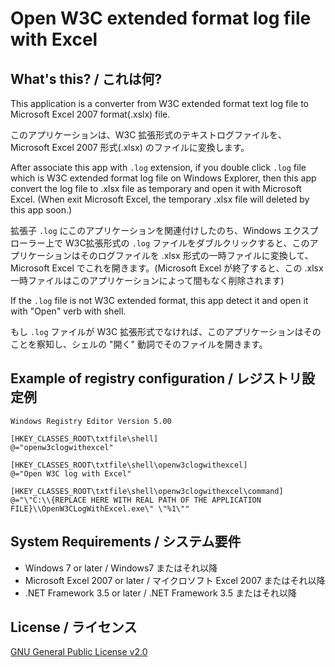 ﻿# Open W3C extended format log file with Excel

## What's this? / これは何?

This application is a converter from W3C extended format text log file to Microsoft Excel 2007 format(.xslx) file.

このアプリケーションは、W3C 拡張形式のテキストログファイルを、Microsoft Excel 2007 形式(.xlsx) のファイルに変換します。

After associate this app with `.log` extension, if you double click `.log` file which is W3C extended format log file on Windows Explorer, then this app convert the log file to
.xlsx file as temporary and open it with Microsoft Excel. (When exit Microsoft Excel, the temporary .xlsx file will deleted by this app soon.)

拡張子 `.log` にこのアプリケーションを関連付けしたのち、Windows エクスプローラー上で W3C拡張形式の `.log` ファイルをダブルクリックすると、このアプリケーションはそのログファイルを .xlsx 形式の一時ファイルに変換して、Microsoft Excel でこれを開きます。(Microsoft Excel が終了すると、この .xlsx 一時ファイルはこのアプリケーションによって間もなく削除されます)

If the `.log` file is not W3C extended format, this app detect it and open it with "Open" verb with shell.

もし `.log` ファイルが W3C 拡張形式でなければ、このアプリケーションはそのことを察知し、シェルの "開く" 動詞でそのファイルを開きます。

## Example of registry configuration / レジストリ設定例

```
Windows Registry Editor Version 5.00

[HKEY_CLASSES_ROOT\txtfile\shell]
@="openw3clogwithexcel"

[HKEY_CLASSES_ROOT\txtfile\shell\openw3clogwithexcel]
@="Open W3C log with Excel"

[HKEY_CLASSES_ROOT\txtfile\shell\openw3clogwithexcel\command]
@="\"C:\\{REPLACE HERE WITH REAL PATH OF THE APPLICATION FILE}\\OpenW3CLogWithExcel.exe\" \"%1\""
```

## System Requirements / システム要件

- Windows 7 or later / Windows7 またはそれ以降
- Microsoft Excel 2007 or later / マイクロソフト Excel 2007 またはそれ以降
- .NET Framework 3.5 or later / .NET Framework 3.5 またはそれ以降

## License / ライセンス

[GNU General Public License v2.0](LICENSE)